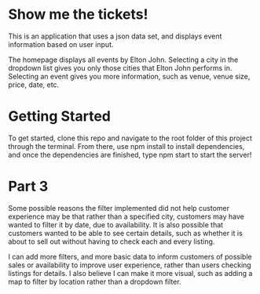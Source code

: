 # Show me the tickets!

This is an application that uses a json data set, and displays event information based on user input.

The homepage displays all events by Elton John.
Selecting a city in the dropdown list gives you only those cities that Elton John performs in.
Selecting an event gives you more information, such as venue, venue size, price, date, etc.

# Getting Started
To get started, clone this repo and navigate to the root folder of this project through the terminal. From there, use npm install to install dependencies, and once the dependencies are finished, type npm start to start the server!

# Part 3
Some possible reasons the filter implemented did not help customer experience may be that rather than a specified city, customers may have wanted to filter it by date, due to availability. It is also possible that customers wanted to be able to see certain details, such as whether it is about to sell out without having to check each and every listing.

I can add more filters, and more basic data to inform customers of possible sales or availability to improve user experience, rather than users checking listings for details. I also believe I can make it more visual, such as adding a map to filter by location rather than a dropdown filter.